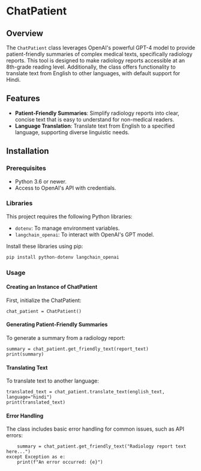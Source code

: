 # ChatPatient

## Overview
The `ChatPatient` class leverages OpenAI's powerful GPT-4 model to provide patient-friendly summaries of complex medical texts, specifically radiology reports. This tool is designed to make radiology reports accessible at an 8th-grade reading level. Additionally, the class offers functionality to translate text from English to other languages, with default support for Hindi.

## Features
- **Patient-Friendly Summaries**: Simplify radiology reports into clear, concise text that is easy to understand for non-medical readers.
- **Language Translation**: Translate text from English to a specified language, supporting diverse linguistic needs.

## Installation

### Prerequisites
- Python 3.6 or newer.
- Access to OpenAI's API with credentials.

### Libraries
This project requires the following Python libraries:
- `dotenv`: To manage environment variables.
- `langchain_openai`: To interact with OpenAI's GPT model.

Install these libraries using pip:

```bash
pip install python-dotenv langchain_openai
```

### Usage
#### Creating an Instance of ChatPatient
First, initialize the ChatPatient:
```from ChatPatient import ChatPatient
chat_patient = ChatPatient()
```
#### Generating Patient-Friendly Summaries
To generate a summary from a radiology report:
```report_text = "Detailed description of the radiology report..."
summary = chat_patient.get_friendly_text(report_text)
print(summary)
```

#### Translating Text
To translate text to another language:
 
```english_text = "Good morning, how can I help you today?"
translated_text = chat_patient.translate_text(english_text, language="hindi")
print(translated_text)
```

#### Error Handling
The class includes basic error handling for common issues, such as API errors:
```try:
    summary = chat_patient.get_friendly_text("Radiology report text here...")
except Exception as e:
    print(f"An error occurred: {e}")

```